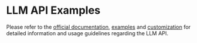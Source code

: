 # LLM API Examples

Please refer to the [official documentation](https://nvidia.github.io/TensorRT-LLM/llm-api/), [examples](https://nvidia.github.io/TensorRT-LLM/llm-api-examples/llm_api_examples.html) and [customization](https://nvidia.github.io/TensorRT-LLM/examples/customization.html) for detailed information and usage guidelines regarding the LLM API.
